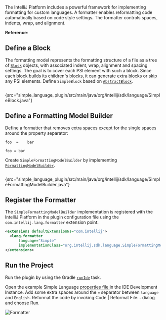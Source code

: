 [//]: # (title: 16. Formatter)

<!-- Copyright 2000-2022 JetBrains s.r.o. and other contributors. Use of this source code is governed by the Apache 2.0 license that can be found in the LICENSE file. -->

<include src="language_and_filetype.md" include-id="custom_language_tutorial_header"></include>

The IntelliJ Platform includes a powerful framework for implementing formatting for custom languages.
A formatter enables reformatting code automatically based on code style settings.
The formatter controls spaces, indents, wrap, and alignment.

**Reference**: [](code_formatting.md)

## Define a Block

The formatting model represents the formatting structure of a file as a tree of [`Block`](upsource:///platform/code-style-api/src/com/intellij/formatting/Block.java) objects, with associated indent, wrap, alignment and spacing settings.
The goal is to cover each PSI element with such a block.
Since each block builds its children's blocks, it can generate extra blocks or skip any PSI elements.
Define `SimpleBlock` based on [`AbstractBlock`](upsource:///platform/code-style-impl/src/com/intellij/psi/formatter/common/AbstractBlock.java).

```java
```
{src="simple_language_plugin/src/main/java/org/intellij/sdk/language/SimpleBlock.java"}

## Define a Formatting Model Builder

Define a formatter that removes extra spaces except for the single spaces around the property separator:

<compare style="top-bottom">

```properties
foo  =    bar
```

```properties
foo = bar
```
</compare>

Create `SimpleFormattingModelBuilder` by implementing [`FormattingModelBuilder`](upsource:///platform/code-style-api/src/com/intellij/formatting/FormattingModelBuilder.java).

```java
```
{src="simple_language_plugin/src/main/java/org/intellij/sdk/language/SimpleFormattingModelBuilder.java"}

## Register the Formatter

The `SimpleFormattingModelBuilder` implementation is registered with the IntelliJ Platform in the plugin configuration file using the `com.intellij.lang.formatter` extension point.

```xml
<extensions defaultExtensionNs="com.intellij">
  <lang.formatter
      language="Simple"
      implementationClass="org.intellij.sdk.language.SimpleFormattingModelBuilder"/>
</extensions>
```

## Run the Project

Run the plugin by using the Gradle [`runIde`](gradle_prerequisites.md#running-a-simple-gradle-based-intellij-platform-plugin) task.

Open the example Simple Language [properties file ](lexer_and_parser_definition.md#run-the-project) in the IDE Development Instance.
Add some extra spaces around the `=` separator between `language` and `English`.
Reformat the code by invoking <menupath>Code | Reformat File...</menupath> dialog and choose <control>Run</control>.

![Formatter](formatter.png)
